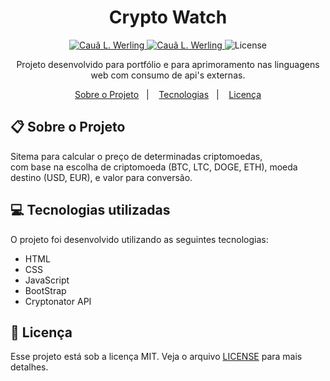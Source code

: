 <h1 align="center">Crypto Watch</h1>

<p align="center">	
  <a href="https://www.linkedin.com/in/cau%C3%A3-loewen-werling-a564801b7/">
    <img alt="Cauã L. Werling" src="https://img.shields.io/badge/-Cau%C3%A3L.Werling-FFE162?style=flat&logo=Linkedin&logoColor=black" />
  </a>

  <a href="mailto:caualoewen1@gmail.com">
    <img alt="Cauã L. Werling" src="https://img.shields.io/badge/-caualoewen1@gmail.com-FFE162?style=flat-square&logo=Gmail&logoColor=black" />
  </a>

  <img alt="License" src="https://img.shields.io/badge/license-MIT-FFE162">
</p>

<div align="center">
   Projeto desenvolvido para portfólio e para aprimoramento nas linguagens web com consumo de api's externas.
</div>

<p align="center">
  <a href="#clipboard-sobre-o-projeto">Sobre o Projeto</a>&nbsp;&nbsp;&nbsp;|&nbsp;&nbsp;&nbsp;
  <a href="#computer-tecnologias-utilizadas">Tecnologias</a>&nbsp;&nbsp;&nbsp;|&nbsp;&nbsp;&nbsp;
  <a href="#closed-book-licença">Licença</a>
</p>

## :clipboard: Sobre o Projeto

Sitema para calcular o preço de determinadas criptomoedas,
</br>
com base na escolha de criptomoeda (BTC, LTC, DOGE, ETH), moeda destino (USD, EUR), e valor para conversão.


## :computer: Tecnologias utilizadas

O projeto foi desenvolvido utilizando as seguintes tecnologias:

- HTML
- CSS
- JavaScript
- BootStrap
- Cryptonator API

## :closed_book: Licença

Esse projeto está sob a licença MIT. Veja o arquivo [LICENSE](https://github.com/CauaLW/Crypto-Watch/blob/main/LICENSE) para mais detalhes.

